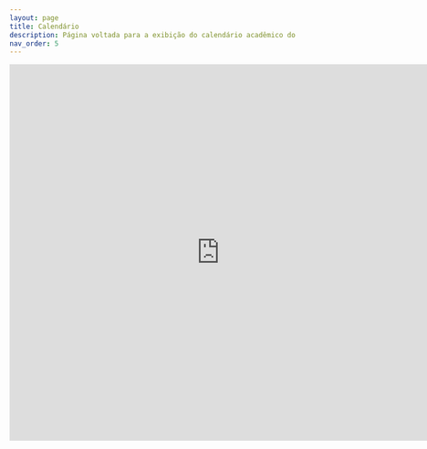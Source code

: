 ```yaml
---
layout: page
title: Calendário
description: Página voltada para a exibição do calendário acadêmico do câmpus.
nav_order: 5
---
```


<iframe src="https://docs.google.com/viewer?url=https://github.com/OrganizadorIF/COMP4/blob/main/calendario.pdf&embedded=true" style="width:735px; height:660px;" frameborder="0"></iframe>
